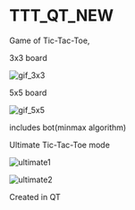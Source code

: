 # TTT_QT_NEW
Game of Tic-Tac-Toe,

3x3 board


![gif_3x3](https://user-images.githubusercontent.com/92399175/174995040-42dc82d7-8e41-470c-a3e9-b1398f9389bc.gif)


5x5 board

![gif_5x5](https://user-images.githubusercontent.com/92399175/174995259-aca3ab7a-bef3-4909-8d77-f96cdd2df6d7.gif)


includes bot(minmax algorithm)


Ultimate Tic-Tac-Toe mode

![ultimate1](https://user-images.githubusercontent.com/92399175/174995284-151c63a2-3a34-4039-900b-e06c7e8ffd9a.gif)

![ultimate2](https://user-images.githubusercontent.com/92399175/174995313-414064a6-66b2-4fe4-907d-affcd5751d02.gif)


Created in QT
